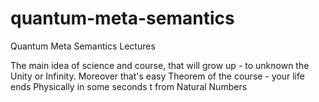 # quantum-meta-semantics
Quantum Meta Semantics Lectures

The main idea of science and course, that will grow up - to unknown the Unity or Infinity. Moreover that's easy Theorem of the course - your life ends Physically in some seconds t from Natural Numbers
